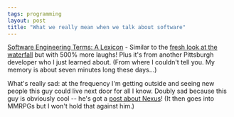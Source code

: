 ```yaml
---
tags: programming
layout: post
title: "What we really mean when we talk about software"
---
```




<a href="http://www.tgr.com/weblog/archives/000099.html">Software Engineering Terms: A Lexicon</a> - Similar to the <a href="http://byandlarge.net/thebitterend/archives/000210.html">fresh look at the waterfall</a> but with 500% more laughs! Plus it's from another Pittsburgh developer who I just learned about. (From where I couldn't tell you. My memory is about seven minutes long these days...) 

<p>What's really sad: at the frequency I'm getting outside and seeing new people this guy could live next door for all I know. Doubly sad because this guy is obviously cool -- he's got a <a href="http://www.tgr.com/weblog/archives/000087.html">post about Nexus</a>! (It then goes into MMRPGs but I won't hold that against him.)</p>


